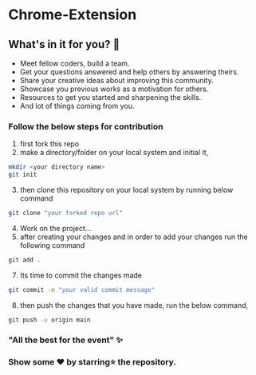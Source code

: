 # Chrome-Extension
## What's in it for you? 🤔
- Meet fellow coders, build a team.
- Get your questions answered and help others by answering theirs.
- Share your creative ideas about improving this community.
- Showcase you previous works as a motivation for others.
- Resources to get you started and sharpening the skills.
- And lot of things coming from you.

### Follow the below steps for contribution

1. first fork this repo 
2. make a directory/folder on your local system and initial it,
```sh
mkdir <your directory name>
git init
```
3. then clone this repository on your local system by running below command
```sh
git clone "your forked repo url"
```
4. Work on the project...
6. after creating your changes and in order to add your changes run the following command 
```sh
git add .
```
7. Its time to commit the changes made

```sh
git commit -m "your valid commit message"
```
8. then push the changes that you have made, run the below command,
```sh
git push -u origin main
```

### "All the best for the event" ✨

### Show some ❤ by starring⭐ the repository.
